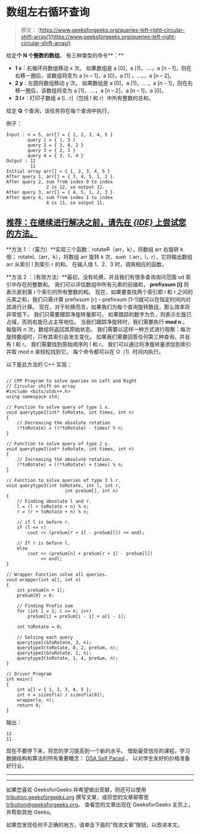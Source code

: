# 数组左右循环查询

> 原文： [https://www.geeksforgeeks.org/queries-left-right-circular-shift-array/](https://www.geeksforgeeks.org/queries-left-right-circular-shift-array/)

给定**个 **N** 个整数的数组**。 有三种类型的命令**：**

*   **1 x**：右循环将数组移动 x 次。 如果数组是 a [0]，a [1]，....，a [n – 1]，则在右移一圈后，该数组将变为 a [n – 1]，a [0]，a [1] ，…。，a [n – 2]。
*   **2 y**：左圆将数组移动 y 次。 如果数组是 a [0]，a [1]，....，a [n – 1]，则在右移一圈后，该数组将变为 a [1]，....，a [n – 2]，a [n – 1]，a [0]。
*   **3 l r**：打印子数组 a [l…r]（包括 l 和 r）中所有整数的总和。

给定 **Q** 个查询，该任务将在每个查询中执行。

例子：

```
Input : n = 5, arr[] = { 1, 2, 3, 4, 5 }
        query 1 = { 1, 3 }
        query 2 = { 3, 0, 2 }
        query 3 = { 2, 1 }
        query 4 = { 3, 1, 4 }
Output : 12
         11
Initial array arr[] = { 1, 2, 3, 4, 5 }
After query 1, arr[] = { 3, 4, 5, 1, 2 }.
After query 2, sum from index 0 to index 
               2 is 12, so output 12.
After query 3, arr[] = { 4, 5, 1, 2, 3 }.
After query 4, sum from index 1 to index 
               4 is 11, so output 11.

```

## [推荐：在继续进行解决之前，请先在 ***<u>{IDE}</u>*** 上尝试您的方法。](https://ide.geeksforgeeks.org/)

**方法 1 ：（蛮力）**实现三个函数：rotateR（arr，k），将数组 arr 右旋转 k 倍； rotateL（arr，k），将数组 arr 旋转 k 次，sum（ arr，l，r），它将输出数组 arr 从索引 l 到索引 r 的和。 在输入值 1、2、3 时，调用相应的函数。

**方法 2 ：（有效方法）**最初，没有轮换，并且我们有很多查询询问范围 od 索引中存在的整数和。
我们可以评估数组中所有元素的前缀和， **prefixsum [i]** 将表示直到第 i 个索引的所有整数的和。
现在，如果要查找两个索引即 l 和 r 之间的元素之和，我们只需计算 prefixsum [r] – prefixsum [1-1]就可以在恒定时间内对其进行计算。
现在，对于轮换而言，如果我们为每个查询旋转数组，那么效率将非常低下。
我们只需要跟踪净旋转量即可。 如果跟踪的数字为负，则表示左旋已占域，否则右旋已占主导地位。 当我们跟踪净旋转时，我们需要执行 **mod n** 。 每旋转 n 次，数组将返回其原始状态。
我们需要以这样一种方式进行观察：每次旋转数组时，只有其索引会发生变化。
如果我们需要回答任何第三种查询，并且有 l 和 r。 我们需要找到原始顺序的 l 和 r。 我们可以通过将净旋转量添加到索引并取 mod n 来轻松找到它。
每个命令都可以在 O（1）时间内执行。

以下是此方法的 C++ 实现：

```

// CPP Program to solve queries on Left and Right  
// Circular shift on array 
#include <bits/stdc++.h> 
using namespace std; 

// Function to solve query of type 1 x. 
void querytype1(int* toRotate, int times, int n) 
{ 
    // Decreasing the absolute rotation 
    (*toRotate) = ((*toRotate) - times) % n; 
} 

// Function to solve query of type 2 y. 
void querytype2(int* toRotate, int times, int n) 
{ 
    // Increasing the absolute rotation. 
    (*toRotate) = ((*toRotate) + times) % n; 
} 

// Function to solve queries of type 3 l r. 
void querytype3(int toRotate, int l, int r,  
                      int preSum[], int n) 
{ 
    // Finding absolute l and r. 
    l = (l + toRotate + n) % n; 
    r = (r + toRotate + n) % n; 

    // if l is before r. 
    if (l <= r)  
        cout << (preSum[r + 1] - preSum[l]) << endl;     

    // If r is before l. 
    else 
        cout << (preSum[n] + preSum[r + 1] - preSum[l]) 
             << endl;     
} 

// Wrapper Function solve all queries. 
void wrapper(int a[], int n) 
{ 
    int preSum[n + 1]; 
    preSum[0] = 0; 

    // Finding Prefix sum 
    for (int i = 1; i <= n; i++) 
        preSum[i] = preSum[i - 1] + a[i - 1]; 

    int toRotate = 0; 

    // Solving each query 
    querytype1(&toRotate, 3, n); 
    querytype3(toRotate, 0, 2, preSum, n); 
    querytype2(&toRotate, 1, n); 
    querytype3(toRotate, 1, 4, preSum, n); 
} 

// Driver Program 
int main() 
{ 
    int a[] = { 1, 2, 3, 4, 5 }; 
    int n = sizeof(a) / sizeof(a[0]); 
    wrapper(a, n); 
    return 0; 
} 

```

输出：

```
12
11

```

现在不要停下来，将您的学习提高到一个新的水平。 借助最受信任的课程，学习数据结构和算法的所有重要概念： [DSA Self Paced](https://practice.geeksforgeeks.org/courses/dsa-self-paced?utm_source=geeksforgeeks&utm_medium=article&utm_campaign=gfg_article_dsa_content_bottom) 。 以对学生友好的价格准备好行业。

* * *

* * *

如果您喜欢 GeeksforGeeks 并希望做出贡献，则还可以使用 [tribution.geeksforgeeks.org](https://contribute.geeksforgeeks.org/) 撰写文章，或将您的文章邮寄至 tribution@geeksforgeeks.org。 查看您的文章出现在 GeeksforGeeks 主页上，并帮助其他 Geeks。

如果您发现任何不正确的地方，请单击下面的“改进文章”按钮，以改进本文。